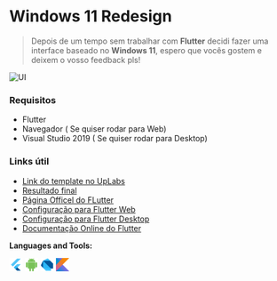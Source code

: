 # Windows 11 Redesign

> Depois de um tempo sem trabalhar com **Flutter** decidi fazer uma interface baseado no **Windows 11**, espero que vocês gostem e deixem o vosso feedback pls!

![UI](https://assets.materialup.com/uploads/656f909c-0028-4ef1-bc32-f3e41ef8f26c/attachment.png)

### Requisitos
- Flutter
- Navegador ( Se quiser rodar para Web)
- Visual Studio 2019 ( Se quiser rodar para Desktop)

### Links útil
- [Link do template no UpLabs](https://www.uplabs.com/posts/microsoft-windows-11-concept-design)
- [Resultado final](https://windows-eleven.web.app/#/)
- [Página Officel do FLutter](https://flutter.dev/)
- [Configuração para Flutter Web](https://docs.flutter.dev/get-started/web)
- [Configuração para Flutter Desktop](https://docs.flutter.dev/desktop)
- [Documentação Online do Flutter](https://flutter.dev/docs)

**Languages and Tools:**  

<code><img height="24" src="https://raw.githubusercontent.com/github/explore/80688e429a7d4ef2fca1e82350fe8e3517d3494d/topics/flutter/flutter.png"></code>
<code><img height="24" src="https://raw.githubusercontent.com/github/explore/80688e429a7d4ef2fca1e82350fe8e3517d3494d/topics/android/android.png"></code>
<code><img height="24" src="https://raw.githubusercontent.com/github/explore/80688e429a7d4ef2fca1e82350fe8e3517d3494d/topics/dart/dart.png"></code>
<code><img height="24" src="https://raw.githubusercontent.com/github/explore/80688e429a7d4ef2fca1e82350fe8e3517d3494d/topics/kotlin/kotlin.png"></code>

